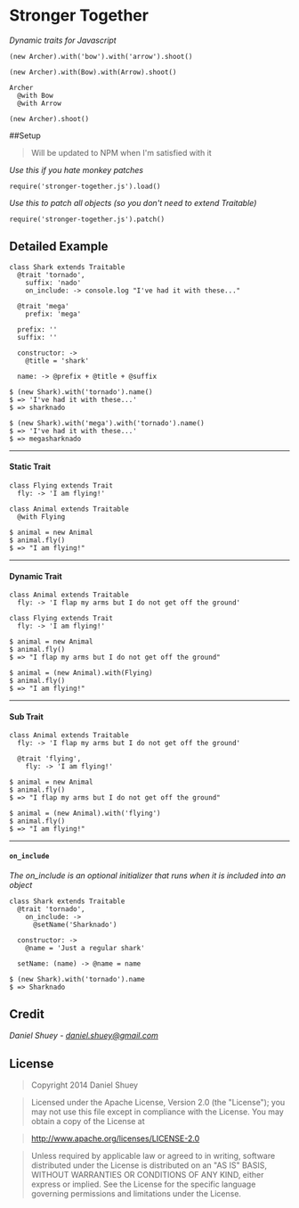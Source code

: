 # Stronger Together
*Dynamic traits for Javascript*

    (new Archer).with('bow').with('arrow').shoot()

    (new Archer).with(Bow).with(Arrow).shoot()

    Archer
      @with Bow
      @with Arrow

    (new Archer).shoot()


##Setup
> Will be updated to NPM when I'm satisfied with it

*Use this if you hate monkey patches*

`require('stronger-together.js').load()`

*Use this to patch all objects (so you don't need to extend Traitable)*

`require('stronger-together.js').patch()`

## Detailed Example

    class Shark extends Traitable
      @trait 'tornado',
        suffix: 'nado'
        on_include: -> console.log "I've had it with these..."

      @trait 'mega'
        prefix: 'mega'

      prefix: ''
      suffix: ''

      constructor: ->
        @title = 'shark'

      name: -> @prefix + @title + @suffix

>

    $ (new Shark).with('tornado').name()
    $ => 'I've had it with these...'
    $ => sharknado

    $ (new Shark).with('mega').with('tornado').name()
    $ => 'I've had it with these...'
    $ => megasharknado

***

#### Static Trait

    class Flying extends Trait
      fly: -> 'I am flying!'

    class Animal extends Traitable
      @with Flying

>

    $ animal = new Animal
    $ animal.fly()
    $ => "I am flying!"

***

#### Dynamic Trait

    class Animal extends Traitable
      fly: -> 'I flap my arms but I do not get off the ground'

    class Flying extends Trait
      fly: -> 'I am flying!'

>

    $ animal = new Animal
    $ animal.fly()
    $ => "I flap my arms but I do not get off the ground"

    $ animal = (new Animal).with(Flying)
    $ animal.fly()
    $ => "I am flying!"

***

#### Sub Trait


    class Animal extends Traitable
      fly: -> 'I flap my arms but I do not get off the ground'

      @trait 'flying',
        fly: -> 'I am flying!'

>

    $ animal = new Animal
    $ animal.fly()
    $ => "I flap my arms but I do not get off the ground"

    $ animal = (new Animal).with('flying')
    $ animal.fly()
    $ => "I am flying!"

***

#### `on_include`

*The on_include is an optional initializer that runs when it is included into an object*

    class Shark extends Traitable
      @trait 'tornado',
        on_include: ->
          @setName('Sharknado')

      constructor: ->
        @name = 'Just a regular shark'

      setName: (name) -> @name = name

>

    $ (new Shark).with('tornado').name
    $ => Sharknado

## Credit

*Daniel Shuey - daniel.shuey@gmail.com*

## License

> Copyright 2014 Daniel Shuey

> Licensed under the Apache License, Version 2.0 (the "License");
you may not use this file except in compliance with the License.
You may obtain a copy of the License at

> http://www.apache.org/licenses/LICENSE-2.0

> Unless required by applicable law or agreed to in writing, software
distributed under the License is distributed on an "AS IS" BASIS,
WITHOUT WARRANTIES OR CONDITIONS OF ANY KIND, either express or implied.
See the License for the specific language governing permissions and
limitations under the License.
